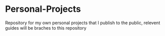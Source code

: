 # Personal-Projects
Repository for my own personal projects that I publish to the public, relevent guides will be braches to this repository  
